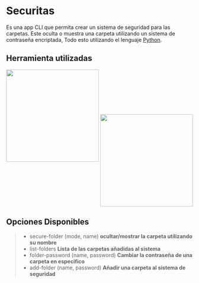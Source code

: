 # Securitas
Es una app CLI que permita crear un sistema de seguridad para las carpetas. Este oculta o muestra una carpeta utilizando un sistema de contraseña encriptada,
Todo esto utilizando el lenguaje [Python](http://python.org/).

## Herramienta utilizadas
<div> 
  <img src='https://passlib.readthedocs.io/en/stable/_static/masthead.png' width='250'>
   <img src='https://click.palletsprojects.com/en/8.1.x/_images/click-logo.png' width='250' align='center'>
</div>

## Opciones Disponibles
> - secure-folder (mode, name) **ocultar/mostrar la carpeta utilizando su nombre**
> - list-folders **Lista de las carpetas añadidas al sistema**
> - folder-password (name, password) **Cambiar la contraseña de una carpeta en especifico**
> - add-folder (name, password) **Añadir una carpeta al sistema de seguridad**

